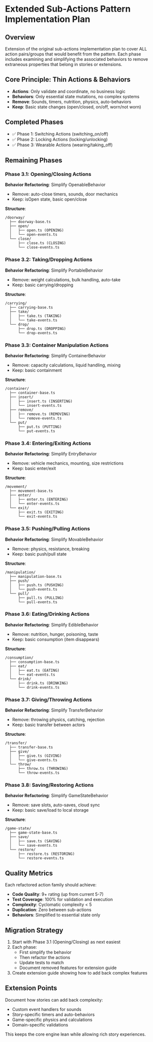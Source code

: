 # Extended Sub-Actions Pattern Implementation Plan

## Overview
Extension of the original sub-actions implementation plan to cover ALL action pairs/groups that would benefit from the pattern. Each phase includes examining and simplifying the associated behaviors to remove extraneous properties that belong in stories or extensions.

## Core Principle: Thin Actions & Behaviors
- **Actions**: Only validate and coordinate, no business logic
- **Behaviors**: Only essential state mutations, no complex systems
- **Remove**: Sounds, timers, nutrition, physics, auto-behaviors
- **Keep**: Basic state changes (open/closed, on/off, worn/not worn)

## Completed Phases
- ✅ Phase 1: Switching Actions (switching_on/off)
- ✅ Phase 2: Locking Actions (locking/unlocking)  
- ✅ Phase 3: Wearable Actions (wearing/taking_off)

## Remaining Phases

### Phase 3.1: Opening/Closing Actions
**Behavior Refactoring**: Simplify OpenableBehavior
- Remove: auto-close timers, sounds, door mechanics
- Keep: isOpen state, basic open/close

**Structure**:
```
/doorway/
  ├── doorway-base.ts
  ├── open/
  │   ├── open.ts (OPENING)
  │   └── open-events.ts
  └── close/
      ├── close.ts (CLOSING)
      └── close-events.ts
```

### Phase 3.2: Taking/Dropping Actions
**Behavior Refactoring**: Simplify PortableBehavior
- Remove: weight calculations, bulk handling, auto-take
- Keep: basic carrying/dropping

**Structure**:
```
/carrying/
  ├── carrying-base.ts
  ├── take/
  │   ├── take.ts (TAKING)
  │   └── take-events.ts
  └── drop/
      ├── drop.ts (DROPPING)
      └── drop-events.ts
```

### Phase 3.3: Container Manipulation Actions
**Behavior Refactoring**: Simplify ContainerBehavior
- Remove: capacity calculations, liquid handling, mixing
- Keep: basic containment

**Structure**:
```
/container/
  ├── container-base.ts
  ├── insert/
  │   ├── insert.ts (INSERTING)
  │   └── insert-events.ts
  ├── remove/
  │   ├── remove.ts (REMOVING)
  │   └── remove-events.ts
  └── put/
      ├── put.ts (PUTTING)
      └── put-events.ts
```

### Phase 3.4: Entering/Exiting Actions
**Behavior Refactoring**: Simplify EntryBehavior
- Remove: vehicle mechanics, mounting, size restrictions
- Keep: basic enter/exit

**Structure**:
```
/movement/
  ├── movement-base.ts
  ├── enter/
  │   ├── enter.ts (ENTERING)
  │   └── enter-events.ts
  └── exit/
      ├── exit.ts (EXITING)
      └── exit-events.ts
```

### Phase 3.5: Pushing/Pulling Actions
**Behavior Refactoring**: Simplify MovableBehavior
- Remove: physics, resistance, breaking
- Keep: basic push/pull state

**Structure**:
```
/manipulation/
  ├── manipulation-base.ts
  ├── push/
  │   ├── push.ts (PUSHING)
  │   └── push-events.ts
  └── pull/
      ├── pull.ts (PULLING)
      └── pull-events.ts
```

### Phase 3.6: Eating/Drinking Actions
**Behavior Refactoring**: Simplify EdibleBehavior
- Remove: nutrition, hunger, poisoning, taste
- Keep: basic consumption (item disappears)

**Structure**:
```
/consumption/
  ├── consumption-base.ts
  ├── eat/
  │   ├── eat.ts (EATING)
  │   └── eat-events.ts
  └── drink/
      ├── drink.ts (DRINKING)
      └── drink-events.ts
```

### Phase 3.7: Giving/Throwing Actions
**Behavior Refactoring**: Simplify TransferBehavior
- Remove: throwing physics, catching, rejection
- Keep: basic transfer between actors

**Structure**:
```
/transfer/
  ├── transfer-base.ts
  ├── give/
  │   ├── give.ts (GIVING)
  │   └── give-events.ts
  └── throw/
      ├── throw.ts (THROWING)
      └── throw-events.ts
```

### Phase 3.8: Saving/Restoring Actions
**Behavior Refactoring**: Simplify GameStateBehavior
- Remove: save slots, auto-saves, cloud sync
- Keep: basic save/load to local storage

**Structure**:
```
/game-state/
  ├── game-state-base.ts
  ├── save/
  │   ├── save.ts (SAVING)
  │   └── save-events.ts
  └── restore/
      ├── restore.ts (RESTORING)
      └── restore-events.ts
```

## Quality Metrics
Each refactored action family should achieve:
- **Code Quality**: 9+ rating (up from current 5-7)
- **Test Coverage**: 100% for validation and execution
- **Complexity**: Cyclomatic complexity < 5
- **Duplication**: Zero between sub-actions
- **Behaviors**: Simplified to essential state only

## Migration Strategy
1. Start with Phase 3.1 (Opening/Closing) as next easiest
2. Each phase:
   - First simplify the behavior
   - Then refactor the actions
   - Update tests to match
   - Document removed features for extension guide
3. Create extension guide showing how to add back complex features

## Extension Points
Document how stories can add back complexity:
- Custom event handlers for sounds
- Story-specific timers and auto-behaviors  
- Game-specific physics and calculations
- Domain-specific validations

This keeps the core engine lean while allowing rich story experiences.